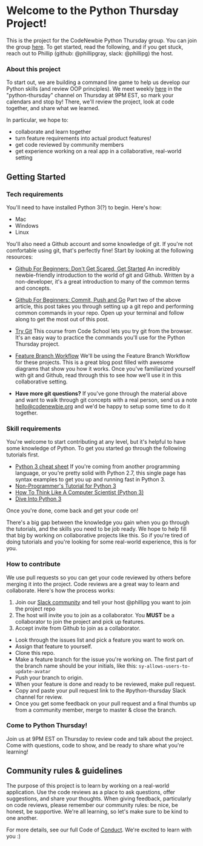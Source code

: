 # Welcome to the Python Thursday Project! 
This is the project for the CodeNewbie Python Thursday group. You can join the group [here](https://codenewbie.typeform.com/to/uwsWlZ). To get started, read the following, and if you get stuck, reach out to Phillip (github: @phillipgray, slack: @phillipg) the host.

### About this project
To start out, we are building a command line game to help us develop our Python skills (and review OOP principles). We meet weekly [here](https://codenewbie.typeform.com/to/uwsWlZ) in the "python-thursday" channel on Thursday at 9PM EST, so mark your calendars and stop by! There, we'll review the project, look at code together, and share what we learned. 

In particular, we hope to:

- collaborate and learn together
- turn feature requirements into actual product features!
- get code reviewed by community members
- get experience working on a real app in a collaborative, real-world setting

## Getting Started

### Tech requirements
You'll need to have installed Python 3(?) to begin. Here's how:

- Mac
- Windows
- Linux

You'll also need a Github account and some knowledge of git. If you're not comfortable using git, that's perfectly fine! Start by looking at the following resources:

- [Github For Beginners: Don't Get Scared, Get Started](http://readwrite.com/2013/09/30/understanding-github-a-journey-for-beginners-part-1)
An incredibly newbie-friendly introduction to the world of git and Github. Written by a non-developer, it's a great introduction to many of the common terms and concepts. 

- [Github For Beginners: Commit, Push and Go](http://readwrite.com/2013/10/02/github-for-beginners-part-2)
Part two of the above article, this post takes you through setting up a git repo and performing common commands in your repo. Open up your terminal and follow along to get the most out of this post.

- [Try Git](https://try.github.io/levels/1/challenges/1)
This course from Code School lets you try  git from the browser. It's an easy way to practice the commands you'll use for the Python Thursday project.

- [Feature Branch Workflow](https://www.atlassian.com/git/tutorials/comparing-workflows/feature-branch-workflow)
We'll be using the Feature Branch Workflow for these projects. This is a great blog post filled with awesome diagrams that show you how it works. Once you've familiarized yourself with git and Github, read through this to see how we'll use it in this collaborative setting.

- **Have more git questions?** If you've gone through the material above and want to walk through git concepts with a real person, send us a note <hello@codenewbie.org> and we'd be happy to setup some time to do it together.

### Skill requirements
You're welcome to start contributing at any level, but it's helpful to have some knowledge of Python. To get you started go through the following tutorials first.

- [Python 3 cheat sheet](http://learnxinyminutes.com/docs/python3/)
  If you're coming from another programming language, or you're pretty solid with Python 2.7, this single page has syntax examples to get you up and running fast in Python 3.
- [Non-Programmer's Tutorial for Python 3](http://en.wikibooks.org/wiki/Non-Programmer%27s_Tutorial_for_Python_3)
- [How To Think Like A Computer Scientist (Python 3)](http://interactivepython.org/runestone/static/thinkcspy/toc.html)
- [Dive Into Python 3](http://www.diveintopython3.net)

Once you're done, come back and get your code on!

There's a big gap between the knowledge you gain when you go through the tutorials, and the skills you need to be job ready. We hope to help fill that big by working on collaborative projects like this. So if you're tired of doing tutorials and you're looking for some real-world experience, this is for you.

### How to contribute
We use pull requests so you can get your code reviewed by others before merging it into the project. Code reviews are a great way to learn and collaborate. Here's how the process works:

1. Join our [Slack community][1] and tell your host @phillipg you want to join the project repo
2. The host will invite you to join as a collaborator. You **MUST** be a collaborator to join the project and pick up features.
3. Accept invite from Github to join as a collaborator.
- Look through the issues list and pick a feature you want to work on.
- Assign that feature to yourself.
- Clone this repo.
- Make a feature branch for the issue you're working on. The first part of the branch name should be your initials, like this: `sy-allows-users-to-update-avatar`
- Push your branch to origin. 
- When your feature is done and ready to be reviewed, make pull request.
- Copy and paste your pull request link to the \#python-thursday Slack channel for review.
- Once you get some feedback on your pull request and a final thumbs up from a community member, merge to master & close the branch.

### Come to Python Thursday!
Join us at 9PM EST on Thursday to review code and talk about the project. Come with questions, code to show, and be ready to share what you're learning!

## Community rules & guidelines
The purpose of this project is to learn by working on a real-world application. Use the code reviews as a place to ask questions, offer suggestions, and share your thoughts. When giving feedback, particularly on code reviews, please remember our community rules: be nice, be honest, be supportive. We're all learning, so let's make sure to be kind to one another. 

For more details, see our full Code of [Conduct](http://www.codenewbie.org/blogs/our-code-of-conduct). We're excited to learn with you :)

[1]: https://codenewbie.typeform.com/to/uwsWlZ
